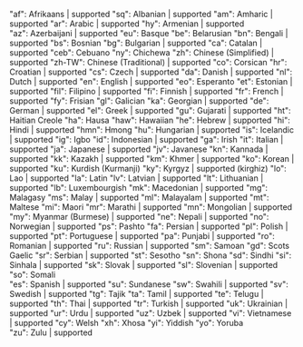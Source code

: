 "af": Afrikaans                 | supported
"sq": Albanian                  | supported
"am": Amharic                   | supported
"ar": Arabic                    | supported
"hy": Armenian                  | supported          
"az": Azerbaijani               | supported
"eu": Basque
"be": Belarusian
"bn": Bengali                   | supported
"bs": Bosnian
"bg": Bulgarian                 | supported
"ca": Catalan                   | supported
"ceb": Cebuano
"ny": Chichewa
"zh": Chinese (Simplified)      | supported
"zh-TW": Chinese (Traditional)  | supported
"co": Corsican
"hr": Croatian                  | supported
"cs": Czech                     | supported
"da": Danish                    | supported
"nl": Dutch                     | supported
"en": English                   | supported
"eo": Esperanto
"et": Estonian                  | supported
"fil": Filipino                 | supported
"fi": Finnish                   | supported
"fr": French                    | supported
"fy": Frisian
"gl": Galician
"ka": Georgian                  | supported
"de": German                    | supported
"el": Greek                     | supported
"gu": Gujarati                  | supported
"ht": Haitian Creole
"ha": Hausa
"haw": Hawaiian
"he": Hebrew                    | supported
"hi": Hindi                     | supported
"hmn": Hmong
"hu": Hungarian                 | supported
"is": Icelandic                 | supported
"ig": Igbo
"id": Indonesian                | supported
"ga": Irish
"it": Italian                   | supported
"ja": Japanese                  | supported
"jv": Javanese
"kn": Kannada                   | supported
"kk": Kazakh                    | supported
"km": Khmer                     | supported
"ko": Korean                    | supported
"ku": Kurdish (Kurmanji)
"ky": Kyrgyz                    | supported (kirghiz)
"lo": Lao                       | supported
"la": Latin
"lv": Latvian                   | supported
"lt": Lithuanian                | supported
"lb": Luxembourgish
"mk": Macedonian                | supported
"mg": Malagasy
"ms": Malay                     | supported
"ml": Malayalam                 | supported
"mt": Maltese
"mi": Maori
"mr": Marathi                   | supported
"mn": Mongolian                 | supported
"my": Myanmar (Burmese)         | supported
"ne": Nepali                    | supported
"no": Norwegian                 | supported
"ps": Pashto
"fa": Persian                   | supported
"pl": Polish                    | supported
"pt": Portuguese                | supported
"pa": Punjabi                   | supported
"ro": Romanian                  | supported
"ru": Russian                   | supported
"sm": Samoan
"gd": Scots Gaelic
"sr": Serbian                   | supported
"st": Sesotho
"sn": Shona
"sd": Sindhi
"si": Sinhala                   | supported
"sk": Slovak                    | supported
"sl": Slovenian                 | supported
"so": Somali                    
"es": Spanish                   | supported
"su": Sundanese
"sw": Swahili                   | supported
"sv": Swedish                   | supported
"tg": Tajik
"ta": Tamil                     | supported
"te": Telugu                    | supported
"th": Thai                      | supported
"tr": Turkish                   | supported
"uk": Ukrainian                 | supported
"ur": Urdu                      | supported
"uz": Uzbek                     | supported
"vi": Vietnamese                | supported
"cy": Welsh
"xh": Xhosa
"yi": Yiddish
"yo": Yoruba                    
"zu": Zulu                      | supported